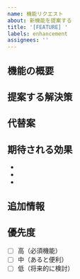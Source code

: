 ```yaml
---
name: 機能リクエスト
about: 新機能を提案する
title: '[FEATURE] '
labels: enhancement
assignees: ''
---
```


## 機能の概要
<!-- この機能リクエストが解決する問題を説明してください -->
<!-- 例: プレイヤーが〜する際に〜できない問題がある -->

## 提案する解決策
<!-- 希望する実装方法を明確かつ簡潔に説明してください -->

## 代替案
<!-- 検討した代替案があれば記載してください -->

## 期待される効果
<!-- この機能が実装された場合の利点を記載してください -->
-
-
-

## 追加情報
<!-- この機能に関連するスクリーンショットや参考情報があれば記載してください -->

## 優先度
<!-- この機能の優先度を選択してください -->
- [ ] 高（必須機能）
- [ ] 中（あると便利）
- [ ] 低（将来的に検討）
